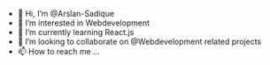 - 👋 Hi, I’m @Arslan-Sadique
- 👀 I’m interested in Webdevelopment
- 🌱 I’m currently learning React.js
- 💞️ I’m looking to collaborate on @Webdevelopment related projects
- 📫 How to reach me ...

<!---
Arslan-Sadique/Arslan-Sadique is a ✨ special ✨ repository because its `README.md` (this file) appears on your GitHub profile.
You can click the Preview link to take a look at your changes.
--->

